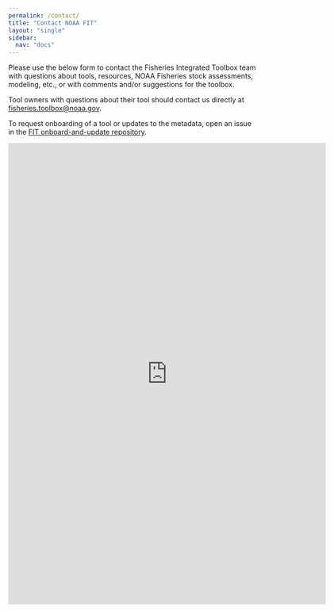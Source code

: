 ```yaml
---
permalink: /contact/
title: "Contact NOAA FIT"
layout: "single"
sidebar:
  nav: "docs"
---
```


Please use the below form to contact the Fisheries Integrated Toolbox team with questions about tools, resources, NOAA Fisheries stock assessments, modeling, etc., or with comments and/or suggestions for the toolbox.

Tool owners with questions about their tool should contact us directly at fisheries.toolbox@noaa.gov.

To request onboarding of a tool or updates to the metadata, open an issue in the [FIT onboard-and-update repository](https://github.com/noaa-fisheries-integrated-toolbox/onboard-and-update).

<iframe src="https://docs.google.com/forms/d/e/1FAIpQLSfKFYi1krinuWYXfbOb3_bMXlw7-q7f55eNXVLHsXF9kh_ulA/viewform?embedded=true" width="640" height="931" frameborder="0" marginheight="0" marginwidth="0">Loading…</iframe>
